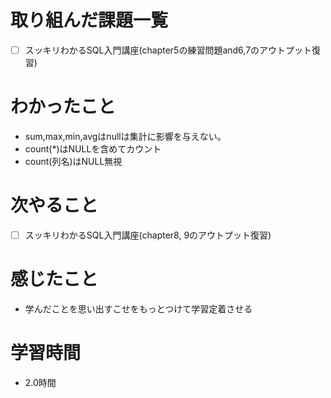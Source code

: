 # 取り組んだ課題一覧

- [ ] スッキリわかるSQL入門講座(chapter5の練習問題and6,7のアウトプット復習)

# わかったこと

- sum,max,min,avgはnullは集計に影響を与えない。
- count(*)はNULLを含めてカウント
- count(列名)はNULL無視

# 次やること

- [ ] スッキリわかるSQL入門講座(chapter8, 9のアウトプット復習)


# 感じたこと

- 学んだことを思い出すこせをもっとつけて学習定着させる

# 学習時間

- 2.0時間